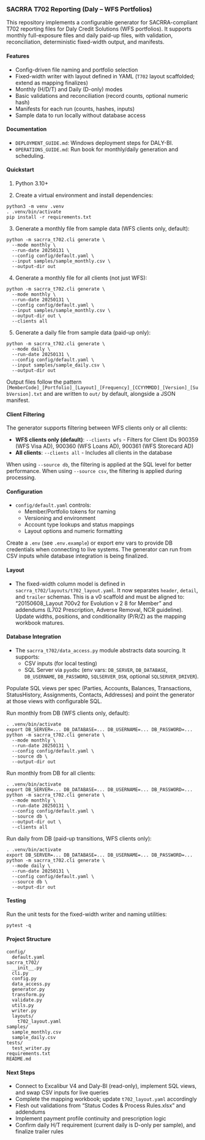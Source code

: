 ### SACRRA T702 Reporting (Daly – WFS Portfolios)

This repository implements a configurable generator for SACRRA-compliant T702 reporting files for Daly Credit Solutions (WFS portfolios). It supports monthly full-exposure files and daily paid-up files, with validation, reconciliation, deterministic fixed-width output, and manifests.

#### Features
- Config-driven file naming and portfolio selection
- Fixed-width writer with layout defined in YAML (`T702` layout scaffolded; extend as mapping finalizes)
- Monthly (H/D/T) and Daily (D-only) modes
- Basic validations and reconciliation (record counts, optional numeric hash)
- Manifests for each run (counts, hashes, inputs)
- Sample data to run locally without database access


#### Documentation
- `DEPLOYMENT_GUIDE.md`: Windows deployment steps for DALY-BI.
- `OPERATIONS_GUIDE.md`: Run book for monthly/daily generation and scheduling.

#### Quickstart
1) Python 3.10+

2) Create a virtual environment and install dependencies:
```
python3 -m venv .venv
. .venv/bin/activate
pip install -r requirements.txt
```

3) Generate a monthly file from sample data (WFS clients only, default):
```
python -m sacrra_t702.cli generate \
  --mode monthly \
  --run-date 20250131 \
  --config config/default.yaml \
  --input samples/sample_monthly.csv \
  --output-dir out
```

4) Generate a monthly file for all clients (not just WFS):
```
python -m sacrra_t702.cli generate \
  --mode monthly \
  --run-date 20250131 \
  --config config/default.yaml \
  --input samples/sample_monthly.csv \
  --output-dir out \
  --clients all
```

5) Generate a daily file from sample data (paid-up only):
```
python -m sacrra_t702.cli generate \
  --mode daily \
  --run-date 20250131 \
  --config config/default.yaml \
  --input samples/sample_daily.csv \
  --output-dir out
```

Output files follow the pattern `[MemberCode]_[Portfolio]_[Layout]_[Frequency]_[CCYYMMDD]_[Version]_[SubVersion].txt` and are written to `out/` by default, alongside a JSON manifest.

#### Client Filtering
The generator supports filtering between WFS clients only or all clients:

- **WFS clients only (default)**: `--clients wfs` - Filters for Client IDs 900359 (WFS Visa AD), 900360 (WFS Loans AD), 900361 (WFS Storecard AD)
- **All clients**: `--clients all` - Includes all clients in the database

When using `--source db`, the filtering is applied at the SQL level for better performance. When using `--source csv`, the filtering is applied during processing.

#### Configuration
- `config/default.yaml` controls:
  - Member/Portfolio tokens for naming
  - Versioning and environment
  - Account type lookups and status mappings
  - Layout options and numeric formatting

Create a `.env` (see `.env.example`) or export env vars to provide DB credentials when connecting to live systems. The generator can run from CSV inputs while database integration is being finalized.

#### Layout
- The fixed-width column model is defined in `sacrra_t702/layouts/t702_layout.yaml`. It now separates `header`, `detail`, and `trailer` schemas. This is a v0 scaffold and must be aligned to: “20150608_Layout 700v2 for Evolution v 2 8 for Member” and addendums (L702 Prescription, Adverse Removal, NCR guideline). Update widths, positions, and conditionality (P/R/Z) as the mapping workbook matures.

#### Database Integration
- The `sacrra_t702/data_access.py` module abstracts data sourcing. It supports:
  - CSV inputs (for local testing)
  - SQL Server via `pyodbc` (env vars: `DB_SERVER`, `DB_DATABASE`, `DB_USERNAME`, `DB_PASSWORD`, `SQLSERVER_DSN`, optional `SQLSERVER_DRIVER`).

Populate SQL views per spec (Parties, Accounts, Balances, Transactions, StatusHistory, Assignments, Contacts, Addresses) and point the generator at those views with configurable SQL.

Run monthly from DB (WFS clients only, default):
```
. .venv/bin/activate
export DB_SERVER=... DB_DATABASE=... DB_USERNAME=... DB_PASSWORD=...
python -m sacrra_t702.cli generate \
  --mode monthly \
  --run-date 20250131 \
  --config config/default.yaml \
  --source db \
  --output-dir out
```

Run monthly from DB for all clients:
```
. .venv/bin/activate
export DB_SERVER=... DB_DATABASE=... DB_USERNAME=... DB_PASSWORD=...
python -m sacrra_t702.cli generate \
  --mode monthly \
  --run-date 20250131 \
  --config config/default.yaml \
  --source db \
  --output-dir out \
  --clients all
```

Run daily from DB (paid-up transitions, WFS clients only):
```
. .venv/bin/activate
export DB_SERVER=... DB_DATABASE=... DB_USERNAME=... DB_PASSWORD=...
python -m sacrra_t702.cli generate \
  --mode daily \
  --run-date 20250131 \
  --config config/default.yaml \
  --source db \
  --output-dir out
```

#### Testing
Run the unit tests for the fixed-width writer and naming utilities:
```
pytest -q
```

#### Project Structure
```
config/
  default.yaml
sacrra_t702/
  __init__.py
  cli.py
  config.py
  data_access.py
  generator.py
  transform.py
  validate.py
  utils.py
  writer.py
  layouts/
    t702_layout.yaml
samples/
  sample_monthly.csv
  sample_daily.csv
tests/
  test_writer.py
requirements.txt
README.md
```

#### Next Steps
- Connect to Excalibur V4 and Daly-BI (read-only), implement SQL views, and swap CSV inputs for live queries
- Complete the mapping workbook; update `t702_layout.yaml` accordingly
- Flesh out validations from “Status Codes & Process Rules.xlsx” and addendums
- Implement payment profile continuity and prescription logic
- Confirm daily H/T requirement (current daily is D-only per sample), and finalize trailer rules


